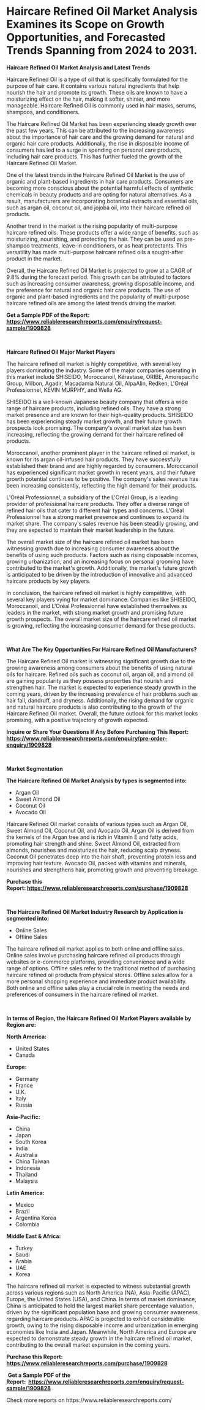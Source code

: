 <p><h1>Haircare Refined Oil Market Analysis Examines its Scope on Growth Opportunities, and Forecasted Trends Spanning from 2024 to 2031.</h1></p><p><strong>Haircare Refined Oil Market Analysis and Latest Trends</strong></p>
<p><p>Haircare Refined Oil is a type of oil that is specifically formulated for the purpose of hair care. It contains various natural ingredients that help nourish the hair and promote its growth. These oils are known to have a moisturizing effect on the hair, making it softer, shinier, and more manageable. Haircare Refined Oil is commonly used in hair masks, serums, shampoos, and conditioners.</p><p>The Haircare Refined Oil Market has been experiencing steady growth over the past few years. This can be attributed to the increasing awareness about the importance of hair care and the growing demand for natural and organic hair care products. Additionally, the rise in disposable income of consumers has led to a surge in spending on personal care products, including hair care products. This has further fueled the growth of the Haircare Refined Oil Market.</p><p>One of the latest trends in the Haircare Refined Oil Market is the use of organic and plant-based ingredients in hair care products. Consumers are becoming more conscious about the potential harmful effects of synthetic chemicals in beauty products and are opting for natural alternatives. As a result, manufacturers are incorporating botanical extracts and essential oils, such as argan oil, coconut oil, and jojoba oil, into their haircare refined oil products.</p><p>Another trend in the market is the rising popularity of multi-purpose haircare refined oils. These products offer a wide range of benefits, such as moisturizing, nourishing, and protecting the hair. They can be used as pre-shampoo treatments, leave-in conditioners, or as heat protectants. This versatility has made multi-purpose haircare refined oils a sought-after product in the market.</p><p>Overall, the Haircare Refined Oil Market is projected to grow at a CAGR of 9.8% during the forecast period. This growth can be attributed to factors such as increasing consumer awareness, growing disposable income, and the preference for natural and organic hair care products. The use of organic and plant-based ingredients and the popularity of multi-purpose haircare refined oils are among the latest trends driving the market.</p></p>
<p><strong>Get a Sample PDF of the Report:&nbsp; <a href="https://www.reliableresearchreports.com/enquiry/request-sample/1909828">https://www.reliableresearchreports.com/enquiry/request-sample/1909828</a></strong></p>
<p>&nbsp;</p>
<p><strong>Haircare Refined Oil Major Market Players</strong></p>
<p><p>The haircare refined oil market is highly competitive, with several key players dominating the industry. Some of the major companies operating in this market include SHISEIDO, Moroccanoil, Kérastase, ORIBE, Amorepacific Group, Milbon, Agadir, Macadamia Natural Oil, AlpaAlin, Redken, L'Oréal Professionnel, KEVIN MURPHY, and Wella AG.</p><p>SHISEIDO is a well-known Japanese beauty company that offers a wide range of haircare products, including refined oils. They have a strong market presence and are known for their high-quality products. SHISEIDO has been experiencing steady market growth, and their future growth prospects look promising. The company's overall market size has been increasing, reflecting the growing demand for their haircare refined oil products.</p><p>Moroccanoil, another prominent player in the haircare refined oil market, is known for its argan oil-infused hair products. They have successfully established their brand and are highly regarded by consumers. Moroccanoil has experienced significant market growth in recent years, and their future growth potential continues to be positive. The company's sales revenue has been increasing consistently, reflecting the high demand for their products.</p><p>L'Oréal Professionnel, a subsidiary of the L'Oréal Group, is a leading provider of professional haircare products. They offer a diverse range of refined hair oils that cater to different hair types and concerns. L'Oréal Professionnel has a strong market presence and continues to expand its market share. The company's sales revenue has been steadily growing, and they are expected to maintain their market leadership in the future.</p><p>The overall market size of the haircare refined oil market has been witnessing growth due to increasing consumer awareness about the benefits of using such products. Factors such as rising disposable incomes, growing urbanization, and an increasing focus on personal grooming have contributed to the market's growth. Additionally, the market's future growth is anticipated to be driven by the introduction of innovative and advanced haircare products by key players.</p><p>In conclusion, the haircare refined oil market is highly competitive, with several key players vying for market dominance. Companies like SHISEIDO, Moroccanoil, and L'Oréal Professionnel have established themselves as leaders in the market, with strong market growth and promising future growth prospects. The overall market size of the haircare refined oil market is growing, reflecting the increasing consumer demand for these products.</p></p>
<p>&nbsp;</p>
<p><strong>What Are The Key Opportunities For Haircare Refined Oil Manufacturers?</strong></p>
<p><p>The Haircare Refined Oil market is witnessing significant growth due to the growing awareness among consumers about the benefits of using natural oils for haircare. Refined oils such as coconut oil, argan oil, and almond oil are gaining popularity as they possess properties that nourish and strengthen hair. The market is expected to experience steady growth in the coming years, driven by the increasing prevalence of hair problems such as hair fall, dandruff, and dryness. Additionally, the rising demand for organic and natural haircare products is also contributing to the growth of the Haircare Refined Oil market. Overall, the future outlook for this market looks promising, with a positive trajectory of growth expected.</p></p>
<p><strong>Inquire or Share Your Questions If Any Before Purchasing This Report: <a href="https://www.reliableresearchreports.com/enquiry/pre-order-enquiry/1909828">https://www.reliableresearchreports.com/enquiry/pre-order-enquiry/1909828</a></strong></p>
<p>&nbsp;</p>
<p><strong>Market Segmentation</strong></p>
<p><strong>The Haircare Refined Oil Market Analysis by types is segmented into:</strong></p>
<p><ul><li>Argan Oil</li><li>Sweet Almond Oil</li><li>Coconut Oil</li><li>Avocado Oil</li></ul></p>
<p><p>Haircare Refined Oil market consists of various types such as Argan Oil, Sweet Almond Oil, Coconut Oil, and Avocado Oil. Argan Oil is derived from the kernels of the Argan tree and is rich in Vitamin E and fatty acids, promoting hair strength and shine. Sweet Almond Oil, extracted from almonds, nourishes and moisturizes the hair, reducing scalp dryness. Coconut Oil penetrates deep into the hair shaft, preventing protein loss and improving hair texture. Avocado Oil, packed with vitamins and minerals, nourishes and strengthens hair, promoting growth and preventing breakage.</p></p>
<p><strong>Purchase this Report:&nbsp;<a href="https://www.reliableresearchreports.com/purchase/1909828">https://www.reliableresearchreports.com/purchase/1909828</a></strong></p>
<p>&nbsp;</p>
<p><strong>The Haircare Refined Oil Market Industry Research by Application is segmented into:</strong></p>
<p><ul><li>Online Sales</li><li>Offline Sales</li></ul></p>
<p><p>The haircare refined oil market applies to both online and offline sales. Online sales involve purchasing haircare refined oil products through websites or e-commerce platforms, providing convenience and a wide range of options. Offline sales refer to the traditional method of purchasing haircare refined oil products from physical stores. Offline sales allow for a more personal shopping experience and immediate product availability. Both online and offline sales play a crucial role in meeting the needs and preferences of consumers in the haircare refined oil market.</p></p>
<p>&nbsp;</p>
<p><strong>In terms of Region, the Haircare Refined Oil Market Players available by Region are:</strong></p>
<p>
    <p> <strong> North America: </strong>
        <ul>
            <li>United States</li>
            <li>Canada</li>
        </ul>
        </p> 
    <p> <strong> Europe: </strong>
        <ul>
            <li>Germany</li>
            <li>France</li>
            <li>U.K.</li>
            <li>Italy</li>
            <li>Russia</li>
        </ul>
        </p> 
    <p> <strong> Asia-Pacific: </strong>
        <ul>
            <li>China</li>
            <li>Japan</li>
            <li>South Korea</li>
            <li>India</li>
            <li>Australia</li>
            <li>China Taiwan</li>
            <li>Indonesia</li>
            <li>Thailand</li>
            <li>Malaysia</li>
        </ul>
        </p> 
    <p> <strong> Latin America: </strong>
        <ul>
            <li>Mexico</li>
            <li>Brazil</li>
            <li>Argentina Korea</li>
            <li>Colombia</li>
        </ul>
        </p> 
    <p> <strong> Middle East & Africa: </strong>
        <ul>
            <li>Turkey</li>
            <li>Saudi</li>
            <li>Arabia</li>
            <li>UAE</li>
            <li>Korea</li>
        </ul>
    </p>
    </p>
<p><p>The haircare refined oil market is expected to witness substantial growth across various regions such as North America (NA), Asia-Pacific (APAC), Europe, the United States (USA), and China. In terms of market dominance, China is anticipated to hold the largest market share percentage valuation, driven by the significant population base and growing consumer awareness regarding haircare products. APAC is projected to exhibit considerable growth, owing to the rising disposable income and urbanization in emerging economies like India and Japan. Meanwhile, North America and Europe are expected to demonstrate steady growth in the haircare refined oil market, contributing to the overall market expansion in the coming years.</p></p>
<p><strong>Purchase this Report: <a href="https://www.reliableresearchreports.com/purchase/1909828">https://www.reliableresearchreports.com/purchase/1909828</a></strong></p>
<p>&nbsp;<strong>Get a Sample PDF of the Report:&nbsp;&nbsp;<a href="https://www.reliableresearchreports.com/enquiry/request-sample/1909828">https://www.reliableresearchreports.com/enquiry/request-sample/1909828</a></strong></p>
<p><strong></strong></p>
<p>Check more reports on https://www.reliableresearchreports.com/</p>